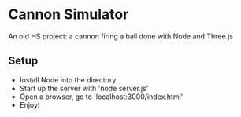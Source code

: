 # Cannon Simulator
An old HS project: a cannon firing a ball done with Node and Three.js

## Setup
- Install Node into the directory
- Start up the server with 'node server.js'
- Open a browser, go to 'localhost:3000/index.html'
- Enjoy!
